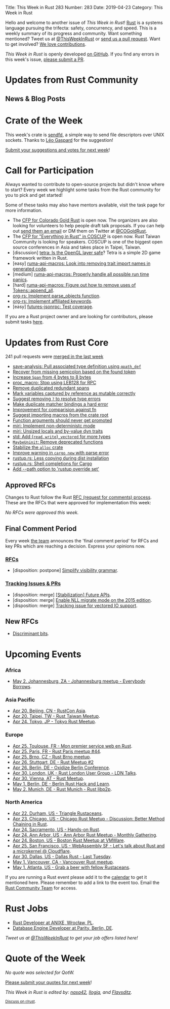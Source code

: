 Title: This Week in Rust 283
Number: 283
Date: 2019-04-23
Category: This Week in Rust

Hello and welcome to another issue of *This Week in Rust*!
[Rust](http://rust-lang.org) is a systems language pursuing the trifecta: safety, concurrency, and speed.
This is a weekly summary of its progress and community.
Want something mentioned? Tweet us at [@ThisWeekInRust](https://twitter.com/ThisWeekInRust) or [send us a pull request](https://github.com/cmr/this-week-in-rust).
Want to get involved? [We love contributions](https://github.com/rust-lang/rust/blob/master/CONTRIBUTING.md).

*This Week in Rust* is openly developed [on GitHub](https://github.com/cmr/this-week-in-rust).
If you find any errors in this week's issue, [please submit a PR](https://github.com/cmr/this-week-in-rust/pulls).

# Updates from Rust Community

## News & Blog Posts

# Crate of the Week

This week's crate is [sendfd](https://github.com/Standard-Cognition/sendfd), a simple way to send file descriptors over UNIX sockets. Thanks to [Léo Gaspard](https://users.rust-lang.org/t/crate-of-the-week/2704/514) for the suggestion!

[Submit your suggestions and votes for next week][submit_crate]!

[submit_crate]: https://users.rust-lang.org/t/crate-of-the-week/2704

# Call for Participation

Always wanted to contribute to open-source projects but didn't know where to start?
Every week we highlight some tasks from the Rust community for you to pick and get started!

Some of these tasks may also have mentors available, visit the task page for more information.

* The [CFP for Colorado Gold Rust](https://cfp.cogoldrust.com/events/cogoldrust-2019) is open now. The organizers are also looking for volunteers to help people draft talk proposals. If you can help out [send them an email](mailto:coloradogoldrust@gmail.com) or DM them on Twitter at [@COGoldRust](https://twitter.com/cogoldrust).
* The [CFP for "Everything in Rust" in COSCUP](https://blog.coscup.org/2019/04/2019-cfp-open.html#rust) is open now. Rust Taiwan Community is looking for speakers. COSCUP is one of the biggest open source conferences in Asia and takes place in Taipei, Taiwan.
* [discussion] [tetra: Is the OpenGL layer safe](https://github.com/17cupsofcoffee/tetra/issues/117)? Tetra is a simple 2D game framework written in Rust.
* [easy] [ruma-api-macros: Look into removing trait import names in generated code](https://github.com/ruma/ruma-api-macros/issues/16).
* [medium] [ruma-api-macros: Properly handle all possible run time panics](https://github.com/ruma/ruma-api-macros/issues/5).
* [hard] [ruma-api-macros: Figure out how to remove uses of Tokens::append_all](https://github.com/ruma/ruma-api-macros/issues/4).
* [org-rs: Implement parse_objects function](https://github.com/org-rs/org-rs/issues/8).
* [org-rs: Implement affiliated keywords](https://github.com/org-rs/org-rs/issues/11).
* [easy] [futures-jsonrpc: Test coverage](https://github.com/vlopes11/futures-jsonrpc/issues/1).

If you are a Rust project owner and are looking for contributors, please submit tasks [here][guidelines].

[guidelines]: https://users.rust-lang.org/t/twir-call-for-participation/4821

# Updates from Rust Core

241 pull requests were [merged in the last week][merged]

[merged]: https://github.com/search?q=is%3Apr+org%3Arust-lang+is%3Amerged+merged%3A2019-04-08..2019-04-15

* [save-analysis: Pull associated type definition using `qpath_def`](https://github.com/rust-lang/rust/pull/59894)
* [Recover from missing semicolon based on the found token](https://github.com/rust-lang/rust/pull/59866)
* [Increase `Span` from 4 bytes to 8 bytes](https://github.com/rust-lang/rust/pull/59693)
* [proc_macro: Stop using LEB128 for RPC](https://github.com/rust-lang/rust/pull/59820)
* [Remove duplicated redundant spans](https://github.com/rust-lang/rust/pull/59896)
* [Mark variables captured by reference as mutable correctly](https://github.com/rust-lang/rust/pull/59708)
* [Suggest removing `?` to resolve type errors](https://github.com/rust-lang/rust/pull/59859)
* [Make duplicate matcher bindings a hard error](https://github.com/rust-lang/rust/pull/59858)
* [Improvement for comparision against fn](https://github.com/rust-lang/rust/pull/59798)
* [Suggest importing macros from the crate root](https://github.com/rust-lang/rust/pull/59784)
* [Function arguments should never get promoted](https://github.com/rust-lang/rust/pull/59724)
* [miri: Implement non-deterministc mode](https://github.com/rust-lang/miri/pull/683)
* [miri: Unsized locals and by-value dyn traits](https://github.com/rust-lang/rust/pull/59780)
* [std: Add {`read`, `write`}`_vectored` for more types](https://github.com/rust-lang/rust/pull/59852)
* [`MaybeUninit`: Remove deprecated functions](https://github.com/rust-lang/rust/pull/59912)
* [Stabilize the `alloc` crate](https://github.com/rust-lang/rust/pull/59675)
* [Improve warning in `cargo new` with parse error](https://github.com/rust-lang/cargo/pull/6839)
* [rustup.rs: Less copying during dist installation](https://github.com/rust-lang/rustup.rs/pull/1744)
* [rustup.rs: Shell completions for Cargo](https://github.com/rust-lang/rustup.rs/pull/1646)
* [Add --path option to 'rustup override set'](https://github.com/rust-lang/rustup.rs/pull/1524)

## Approved RFCs

Changes to Rust follow the Rust [RFC (request for comments)
process](https://github.com/rust-lang/rfcs#rust-rfcs). These
are the RFCs that were approved for implementation this week:

*No RFCs were approved this week.*

## Final Comment Period

Every week [the team](https://www.rust-lang.org/team.html) announces the
'final comment period' for RFCs and key PRs which are reaching a
decision. Express your opinions now.

### [RFCs](https://github.com/rust-lang/rfcs/labels/final-comment-period)

* [disposition: postpone] [Simplify visibility grammar](https://github.com/rust-lang/rfcs/pull/2640).

### [Tracking Issues & PRs](https://github.com/rust-lang/rust/labels/final-comment-period)

* [disposition: merge] [[Stabilization] Future APIs](https://github.com/rust-lang/rust/issues/59725).
* [disposition: merge] [Enable NLL migrate mode on the 2015 edition](https://github.com/rust-lang/rust/pull/59114).
* [disposition: merge] [Tracking issue for vectored IO support](https://github.com/rust-lang/rust/issues/58452).

## New RFCs

* [Discriminant bits](https://github.com/rust-lang/rfcs/pull/2684).

# Upcoming Events

### Africa

* [May  2. Johannesburg, ZA - Johannesburg meetup - Everybody Borrows](https://www.meetup.com/Johannesburg-Rust-Meetup/events/gpxrtqyzhbcb/).

### Asia Pacific

* [Apr 20. Beijing, CN - RustCon Asia](https://rustcon.asia/).
* [Apr 20. Taipei, TW - Rust Taiwan Meetup](https://www.facebook.com/events/400895290642737/).
* [Apr 24. Tokyo, JP - Tokyo Rust Meetup](https://rust.connpass.com/event/125666/).

### Europe

* [Apr 25. Toulouse, FR - Mon premier service web en Rust](https://www.meetup.com/Toulouse-Rust-Meetup/events/260218832).
* [Apr 25. Paris, FR - Rust Paris meetup #44](https://www.meetup.com/Rust-Paris/events/260443108/).
* [Apr 25. Brno, CZ - Rust Brno meetup](https://rust-brno.github.io/).
* [Apr 26. Stuttgart, DE - Rust Meetup #2](https://gettogether.community/rust-stuttgart/)
* [Apr 26. Berlin, DE - Oxidize Berlin Conference](https://oxidizeconf.com/).
* [Apr 30. London, UK - Rust London User Group - LDN Talks](https://www.meetup.com/Rust-London-User-Group/events/260565918/).
* [Apr 30. Vienna, AT - Rust Meetup](https://www.meetup.com/Rust-Vienna/events/260693863/).
* [May  1. Berlin, DE - Berlin Rust Hack and Learn](https://www.meetup.com/opentechschool-berlin/events/gkkttqyzhbcb/).
* [May  2. Munich, DE - Rust Munich - Rust libp2p](https://www.meetup.com/rust-munich/events/259984522/).

### North America

* [Apr 22. Durham, US - Triangle Rustaceans](https://www.meetup.com/triangle-rustaceans/events/mfglwpyzgbdc/).
* [Apr 23. Chicago, US - Chicago Rust Meetup - Discussion: Better Method Chaining in Rust](https://www.meetup.com/Chicago-Rust-Meetup/events/260321118).
* [Apr 24. Sacramento, US - Hands-on Rust](https://www.meetup.com/Rust-Sacramento/events/260347016/).
* [Apr 24. Ann Arbor, US - Ann Arbor Rust Meetup - Monthly Gathering](https://www.meetup.com/Ann-Arbor-Rust-Meetup/events/vsncvqyzgbgc/).
* [Apr 24. Boston, US - Boston Rust Meetup at VMWare](https://www.meetup.com/BostonRust/events/259966076/).
* [Apr 25. San Francisco, US - WebAssembly SF - Let's talk about Rust and a microkernel @ Cloudflare](https://www.meetup.com/wasmsf/events/260288977/).
* [Apr 30. Dallas, US - Dallas Rust - Last Tuesday](https://www.meetup.com/Dallas-Rust/events/zfgwzmyzgbnc/).
* [May  1. Vancouver, CA - Vancouver Rust meetup](https://www.meetup.com/Vancouver-Rust/events/hjrwvqyzhbcb/).
* [May  1. Atlanta, US - Grab a beer with fellow Rustaceans](https://www.meetup.com/Rust-ATL/events/lgtvsqyzhbcb/).

If you are running a Rust event please add it to the [calendar] to get
it mentioned here. Please remember to add a link to the event too.
Email the [Rust Community Team][community] for access.

[calendar]: https://www.google.com/calendar/embed?src=apd9vmbc22egenmtu5l6c5jbfc%40group.calendar.google.com
[community]: mailto:community-team@rust-lang.org

# Rust Jobs

* [Rust Developer at ANIXE, Wrocław, PL](https://anixe.bamboohr.co.uk/jobs/view.php?id=72).
* [Database Engine Developer at Parity, Berlin, DE](https://www.parity.io/jobs/#berlin-database-engine-developer).

*Tweet us at [@ThisWeekInRust](https://twitter.com/ThisWeekInRust) to get your job offers listed here!*

# Quote of the Week

*No quote was selected for QotW.*

[Please submit your quotes for next week](http://users.rust-lang.org/t/twir-quote-of-the-week/328)!

*This Week in Rust is edited by: [nasa42](https://github.com/nasa42), [llogiq](https://github.com/llogiq), and [Flavsditz](https://github.com/Flavsditz).*

<small>[Discuss on r/rust]().</small>
